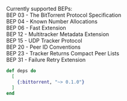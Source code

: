 Currently supported BEPs:  
BEP 03 - The BitTorrent Protocol Specification  
BEP 04 - Known Number Allocations  
BEP 06 - Fast Extension  
BEP 12 - Multitracker Metadata Extension  
BEP 15 - UDP Tracker Protocol  
BEP 20 - Peer ID Conventions  
BEP 23 - Tracker Returns Compact Peer Lists  
BEP 31 - Failure Retry Extension  
  
```elixir  
def deps do  
  [  
    {:bittorrent, "~> 0.1.0"}  
  ]  
end  
```  

